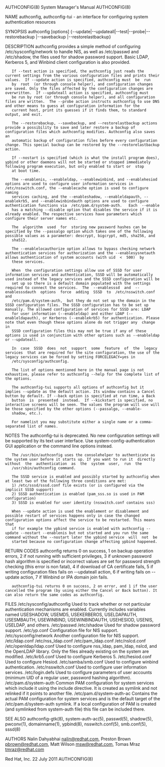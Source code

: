 AUTHCONFIG(8)                                                                              System Manager's Manual                                                                              AUTHCONFIG(8)



NAME
       authconfig, authconfig-tui - an interface for configuring system authentication resources

SYNOPSIS
       authconfig
              [options] {--update|--updateall|--test|--probe|--restorebackup <name>|--savebackup <name>|--restorelastbackup}

DESCRIPTION
       authconfig  provides a simple method of configuring /etc/sysconfig/network to handle NIS, as well as /etc/passwd and /etc/shadow, the files used for shadow password support.  Basic LDAP, Kerberos 5,
       and Winbind client configuration is also provided.

       If --test action is specified, the authconfig just reads the current settings from the various configuration files and prints their values.  If --update action is specified, authconfig must  be  run
       by  root  (or through console helper), and configuration changes are saved. Only the files affected by the configuration changes are overwritten.  If --updateall action is specified, authconfig must
       be run by root (or through console helper), and all configuration files are written.  The --probe action instructs authconfig to use DNS and other means to guess at configuration information for the
       current host, print its guesses if it finds them, to standard output, and exit.

       The --restorebackup, --savebackup, and --restorelastbackup actions provide a possibility to save and later restore a backup of configuration files which authconfig modifies. Authconfig also saves an
       automatic backup of configuration files before every configuration change. This special backup can be restored by the --restorelastbackup action.

       If --nostart is specified (which is what the install program does), ypbind or other daemons will not be started or stopped immediately following program execution, but only enabled to start or  stop
       at boot time.

       The --enablenis, --enableldap, --enablewinbind, and --enablehesiod options are used to configure user information services in /etc/nsswitch.conf, the --enablecache option is used to configure naming
       services caching, and the --enableshadow, --enableldapauth, --enablekrb5, and --enablewinbindauth options are used to configure authentication functions via  /etc/pam.d/system-auth.   Each  --enable
       has a matching --disable option that disables the service if it is already enabled. The respective services have parameters which configure their server names etc.

       The  algorithm  used  for  storing new password hashes can be specified by the --passalgo option which takes one of the following possible values as a parameter: descrypt, bigcrypt, md5, sha256, and
       sha512.

       The --enablelocauthorize option allows to bypass checking network authentication services for authorization and the --enablesysnetauth allows authentication of system accounts (with uid  <  500)  by
       these services.

       When  the configuration settings allow use of SSSD for user information services and authentication, SSSD will be automatically used instead of the legacy services and the SSSD configuration will be
       set up so there is a default domain populated with the settings required to connect the services.  The  --enablesssd  and  --enablesssdauth  options  force  adding  SSSD  to  /etc/nsswitch.conf  and
       /etc/pam.d/system-auth,  but they do not set up the domain in the SSSD configuration files. The SSSD configuration has to be set up manually. The allowed configuration of services for SSSD are: LDAP
       for user information (--enableldap) and either LDAP (--enableldapauth), or Kerberos (--enablekrb5) for authentication. Please note that even though these options alone do not trigger any  change  in
       SSSD configuration files this may not be true if any of these options is used in conjunction with other options such as --enableldap or --updateall.

       In  case  SSSD  does  not  support  some  feature  of  the  legacy  services  that are required for the site configuration, the use of the legacy services can be forced by setting FORCELEGACY=yes in
       /etc/sysconfig/authconfig.

       The list of options mentioned here in the manual page is not exhaustive, please refer to authconfig --help for the complete list of the options.

       The authconfig-tui supports all options of authconfig but it implies --update as the default action. Its window contains a Cancel button by default. If --back option is specified at run time, a Back
       button  is  presented  instead.  If --kickstart is specified, no interactive screens will be seen. The values the program will use will be those specified by the other options (--passalgo, --enable‐
       shadow, etc.).

       For namelist you may substitute either a single name or a comma-separated list of names.

NOTES
       The authconfig-tui is deprecated. No new configuration settings will be supported by its text user interface. Use system-config-authentication GUI application or the command line options instead.

       The /usr/bin/authconfig uses the consolehelper to authenticate as the system user before it starts up. If you want to run it  directly  without  the  authentication  as  the  system  user,  run  the
       /usr/sbin/authconfig command.

       The SSSD service is enabled and possibly started by authconfig when at least two of the following three conditions are met:
       1) /etc/sssd/sssd.conf file exists (or is configured via the implicit SSSD support)
       2) SSSD authentication is enabled (pam_sss.so is used in PAM configuration)
       3) SSSD is enabled for user identity (nsswitch.conf contains sss)

       When --update action is used the enablement or disablement and possible restart of services happens only in case the changed configuration options affect the service to be restarted. This means that
       if for example the ypbind service is enabled with authconfig --update --nostart --enablenis but not started and you run the same command without the --nostart later the ypbind service  will  not  be
       started because no configuration change affecting ypbind happened.

RETURN CODES
       authconfig returns 0 on success, 1 on backup operation errors, 2 if not running with sufficient privileges, 3 if unknown password hash algorithm is specified or incorrect values are set for password
       strength checking (this error is non fatal), 4 if download of CA certificate fails, 5 if writing configuration files fails on --updateall action, 6 if writing fails on --update action, 7 if  Winbind
       or IPA domain join fails.


       authconfig-tui returns 0 on success, 2 on error, and 1 if the user cancelled the program (by using either the Cancel or Back button). It can also return the same codes as authconfig.


FILES
       /etc/sysconfig/authconfig
              Used  to track whether or not particular authentication mechanisms are enabled.  Currently includes variables named USESHADOW, USEMD5, USEKERBEROS, USELDAPAUTH, USESMBAUTH, USEWINBIND,
              USEWINBINDAUTH, USEHESIOD, USENIS, USELDAP, and others.
       /etc/passwd
       /etc/shadow
              Used for shadow password support.
       /etc/yp.conf
              Configuration file for NIS support.
       /etc/sysconfig/network
              Another configuration file for NIS support.
       /etc/ldap.conf
       /etc/nss_ldap.conf
       /etc/pam_ldap.conf
       /etc/nslcd.conf
       /etc/openldap/ldap.conf
              Used to configure nss_ldap, pam_ldap, nslcd, and the OpenLDAP library. Only the files already existing on the system are modified.
       /etc/krb5.conf
              Used to configure Kerberos 5.
       /etc/hesiod.conf
              Used to configure Hesiod.
       /etc/samba/smb.conf
              Used to configure winbind authentication.
       /etc/nsswitch.conf
              Used to configure user information services.
       /etc/login.defs
              Used to configure parameters of user accounts (minimum UID of a regular user, password hashing algorithm).
       /etc/pam.d/system-auth
              Common PAM configuration for system services which include it using the include directive. It is created as symlink and not relinked if it points to another file.
       /etc/pam.d/system-auth-ac
              Contains the actual PAM configuration for system services and is the default target of the /etc/pam.d/system-auth symlink. If a local configuration of PAM  is  created  (and  symlinked
              from system-auth file) this file can be included there.


SEE ALSO
       authconfig-gtk(8), system-auth-ac(5), passwd(5), shadow(5), pwconv(1), domainname(1), ypbind(8), nsswitch.conf(5), smb.conf(5), sssd(8)


AUTHORS
       Nalin Dahyabhai <nalin@redhat.com>, Preston Brown <pbrown@redhat.com>,
       Matt Wilson <msw@redhat.com>, Tomas Mraz <tmraz@redhat.com>



Red Hat, Inc.                                                                                    22 July 2011                                                                                   AUTHCONFIG(8)
